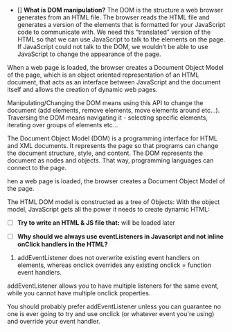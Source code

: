 - [] **What is DOM manipulation?**
The DOM is the structure a web browser generates from an HTML file. The browser reads the HTML file and generates 
a version of the elements that is formatted for your JavaScript code to communicate with. We need this “translated” version
of the HTML so that we can use JavaScript to talk to the elements on the page. 
If JavaScript could not talk to the DOM, we wouldn’t be able to use JavaScript to change the appearance of the page.


When a web page is loaded, the browser creates a Document Object Model of the page, which is an object oriented representation
of an HTML document, that acts as an interface between JavaScript and the document itself and allows the creation of dynamic
web pages.

Manipulating/Changing the DOM means using this API to change the document (add elements, remove elements, move elements
around etc...).
Traversing the DOM means navigating it - selecting specific elements, iterating over groups of elements etc...

The Document Object Model (DOM) is a programming interface for HTML and XML documents. It represents the page so that programs
can change the document structure, style, and content. The DOM represents the document as nodes and objects. That way,
programming languages can connect to the page.

hen a web page is loaded, the browser creates a Document Object Model of the page.

The HTML DOM model is constructed as a tree of Objects:
With the object model, JavaScript gets all the power it needs to create dynamic HTML:

- [ ] **Try to write an HTML & JS file that:**
will be loaded later


- [ ] **Why should we always use eventListeners in Javascript and not inline onClick handlers in the HTML?**
1. addEventListener does not overwrite existing event handlers on elements, whereas onclick overrides any existing 
onclick = function event handlers.

addEventListener allows you to have multiple listeners for the same event, while you cannot have multiple onclick properties.

You should probably prefer addEventListener unless you can guarantee no one is ever going to try and use onclick 
(or whatever event you're using) and override your event handler.




